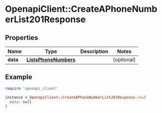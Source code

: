 # OpenapiClient::CreateAPhoneNumberList201Response

## Properties

| Name | Type | Description | Notes |
| ---- | ---- | ----------- | ----- |
| **data** | [**ListsPhoneNumbers**](ListsPhoneNumbers.md) |  | [optional] |

## Example

```ruby
require 'openapi_client'

instance = OpenapiClient::CreateAPhoneNumberList201Response.new(
  data: null
)
```

